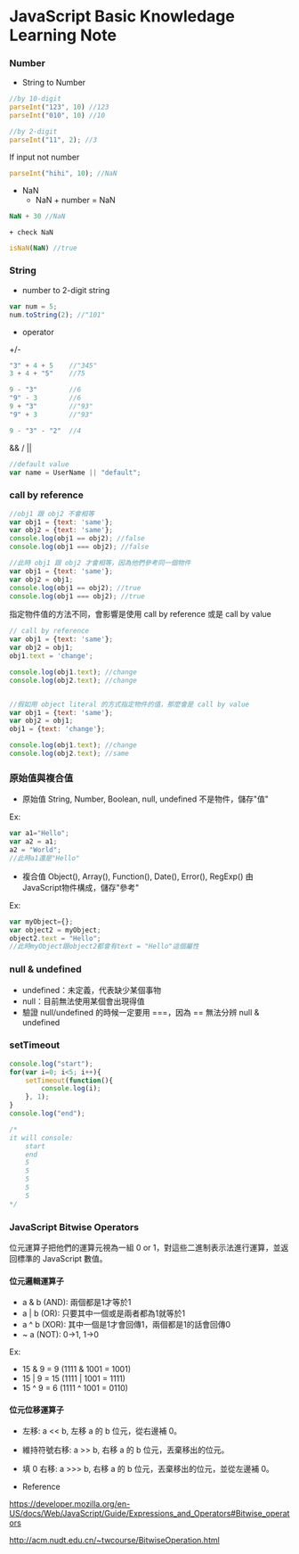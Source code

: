 # JavaScript Basic Knowledage Learning Note

### Number
* String to Number
```js
//by 10-digit
parseInt("123", 10) //123
parseInt("010", 10) //10

//by 2-digit
parseInt("11", 2); //3
```
If input not number
```js
parseInt("hihi", 10); //NaN
```

* NaN
    +  NaN + number = NaN
```js
NaN + 30 //NaN
```

    + check NaN
```js
isNaN(NaN) //true
```

### String
* number to 2-digit string
```js
var num = 5;
num.toString(2); //"101"
```

* operator 

+/-
```js
"3" + 4 + 5    //"345"
3 + 4 + "5"    //75

9 - "3"        //6
"9" - 3        //6
9 + "3"        //"93"
"9" + 3        //"93"

9 - "3" - "2"  //4
```

&& / ||
```js
//default value
var name = UserName || "default";
```


### call by reference

```js
//obj1 跟 obj2 不會相等
var obj1 = {text: 'same'};
var obj2 = {text: 'same'};
console.log(obj1 == obj2); //false
console.log(obj1 === obj2); //false

//此時 obj1 跟 obj2 才會相等，因為他們參考同一個物件
var obj1 = {text: 'same'};
var obj2 = obj1;
console.log(obj1 == obj2); //true
console.log(obj1 === obj2); //true
```

指定物件值的方法不同，會影響是使用 call by reference 或是 call by value
```js
// call by reference
var obj1 = {text: 'same'};
var obj2 = obj1;
obj1.text = 'change';

console.log(obj1.text); //change
console.log(obj2.text); //change


//假如用 object literal 的方式指定物件的值，那麼會是 call by value
var obj1 = {text: 'same'};
var obj2 = obj1;
obj1 = {text: 'change'};

console.log(obj1.text); //change
console.log(obj2.text); //same
```


### 原始值與複合值
* 原始值
String, Number, Boolean, null, undefined
不是物件，儲存"值"

Ex: 
```js
var a1="Hello";
var a2 = a1;
a2 = "World";
//此時a1還是"Hello"
```

* 複合值
Object(), Array(), Function(), Date(), Error(), RegExp()
由JavaScript物件構成，儲存"參考"

Ex:
```js
var myObject={};
var object2 = myObject;
object2.text = "Hello";
//此時myObject跟object2都會有text = "Hello"這個屬性
```

### null & undefined
* undefined：未定義，代表缺少某個事物
* null：目前無法使用某個會出現得值
* 驗證 
null/undefined 的時候一定要用 ===，因為 == 無法分辨 null & undefined


### setTimeout
```js
console.log("start");
for(var i=0; i<5; i++){
    setTimeout(function(){ 
        console.log(i); 
    }, 1);
}
console.log("end");

/* 
it will console:
    start
    end
    5
    5
    5
    5
    5
*/
```

### JavaScript Bitwise Operators
位元運算子把他們的運算元視為一組 0 or 1，對這些二進制表示法進行運算，並返回標準的 JavaScript 數值。

#### 位元邏輯運算子
* a & b (AND): 兩個都是1才等於1
* a | b (OR): 只要其中一個或是兩者都為1就等於1
* a ^ b (XOR): 其中一個是1才會回傳1，兩個都是1的話會回傳0
* ~ a (NOT): 0->1, 1->0

Ex:
* 15 & 9 = 9 (1111 & 1001 = 1001)
* 15 | 9 = 15 (1111 | 1001 = 1111)
* 15 ^ 9 = 6 (1111 ^ 1001 = 0110)

#### 位元位移運算子
* 左移: a << b, 左移 a 的 b 位元，從右邊補 0。
* 維持符號右移: a >> b, 右移 a 的 b 位元，丟棄移出的位元。
* 填 0 右移: a >>> b, 右移 a 的 b 位元，丟棄移出的位元，並從左邊補 0。

* Reference

https://developer.mozilla.org/en-US/docs/Web/JavaScript/Guide/Expressions_and_Operators#Bitwise_operators

http://acm.nudt.edu.cn/~twcourse/BitwiseOperation.html


